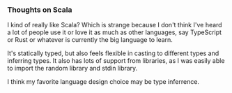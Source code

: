 ### Thoughts on Scala

I kind of really like Scala? Which is strange because
I don't think I've heard a lot of people use it or
love it as much as other languages, say TypeScript or
Rust or whatever is currently the big language to learn.

It's statically typed, but also feels flexible in casting
to different types and inferring types. It also has lots
of support from libraries, as I was easily able to import
the random library and stdin library. 

I think my favorite language design choice may be type
inferrence. 

